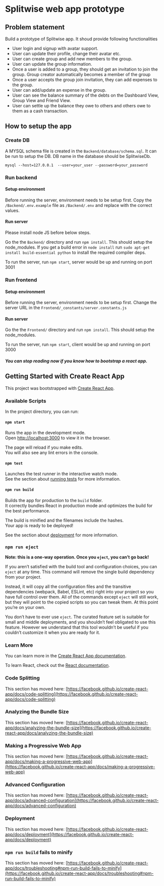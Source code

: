 # Splitwise web app prototype

## Problem statement
Build a prototype of Splitwise app. It shoud provide following functionalities

* User login and signup with avatar support.
* User can update their profile, change their avatar etc.
* User can create group and add new members to the group.
* User can update the group information.
* Once a user is added to a group, they should get an invitation to join the group. Group creator automatically becomes a member of the group
* Once a user accepts the group join invitation, they can add expenses to the group.
* User can add/update an expense in the group.
* User can see the balance summary of the debts on the Dashboard View, Group View and Friend View.
* User can settle up the balance they owe to others and others owe to them as a cash transaction.

## How to setup the app

### Create DB
A MYSQL schema file is created in the `Backend/database/schema.sql`. It can be run to setup the DB. DB name in the database should be SplitwiseDb.

```
mysql --host=127.0.0.1  --user=your_user --password=your_password
```

### Run backend

#### Setup environment
Before running the server, environment needs to be setup first. Copy the `/Backend/.env.example` file as `/Backend/.env` and replace with the correct values. 

#### Run server
Please install node JS before below steps.

Go the the `Backend/` directory and run `npm install`. This should setup the node_modules. If you get a build error in `node install` run `sudo apt-get install build-essential python` to install the required compiler deps.

To run the server, run `npm start`, server would be up and running on port 3001

### Run frontend

#### Setup environment
Before running the server, environment needs to be setup first. Change the server URL in the `Frontend/_constants/server.constants.js` 

#### Run server

Go the the `Frontend/` directory and run `npm install`. This should setup the node_modules. 

To run the server, run `npm start`, client would be up and running on port 3000

##### You can stop reading now if you know how to bootstrap a react app.

## Getting Started with Create React App

This project was bootstrapped with [Create React App](https://github.com/facebook/create-react-app).

### Available Scripts

In the project directory, you can run:

#### `npm start`

Runs the app in the development mode.\
Open [http://localhost:3000](http://localhost:3000) to view it in the browser.

The page will reload if you make edits.\
You will also see any lint errors in the console.

#### `npm test`

Launches the test runner in the interactive watch mode.\
See the section about [running tests](https://facebook.github.io/create-react-app/docs/running-tests) for more information.

#### `npm run build`

Builds the app for production to the `build` folder.\
It correctly bundles React in production mode and optimizes the build for the best performance.

The build is minified and the filenames include the hashes.\
Your app is ready to be deployed!

See the section about [deployment](https://facebook.github.io/create-react-app/docs/deployment) for more information.

### `npm run eject`

**Note: this is a one-way operation. Once you `eject`, you can’t go back!**

If you aren’t satisfied with the build tool and configuration choices, you can `eject` at any time. This command will remove the single build dependency from your project.

Instead, it will copy all the configuration files and the transitive dependencies (webpack, Babel, ESLint, etc) right into your project so you have full control over them. All of the commands except `eject` will still work, but they will point to the copied scripts so you can tweak them. At this point you’re on your own.

You don’t have to ever use `eject`. The curated feature set is suitable for small and middle deployments, and you shouldn’t feel obligated to use this feature. However we understand that this tool wouldn’t be useful if you couldn’t customize it when you are ready for it.

### Learn More

You can learn more in the [Create React App documentation](https://facebook.github.io/create-react-app/docs/getting-started).

To learn React, check out the [React documentation](https://reactjs.org/).

### Code Splitting

This section has moved here: [https://facebook.github.io/create-react-app/docs/code-splitting](https://facebook.github.io/create-react-app/docs/code-splitting)

### Analyzing the Bundle Size

This section has moved here: [https://facebook.github.io/create-react-app/docs/analyzing-the-bundle-size](https://facebook.github.io/create-react-app/docs/analyzing-the-bundle-size)

### Making a Progressive Web App

This section has moved here: [https://facebook.github.io/create-react-app/docs/making-a-progressive-web-app](https://facebook.github.io/create-react-app/docs/making-a-progressive-web-app)

### Advanced Configuration

This section has moved here: [https://facebook.github.io/create-react-app/docs/advanced-configuration](https://facebook.github.io/create-react-app/docs/advanced-configuration)

### Deployment

This section has moved here: [https://facebook.github.io/create-react-app/docs/deployment](https://facebook.github.io/create-react-app/docs/deployment)

### `npm run build` fails to minify

This section has moved here: [https://facebook.github.io/create-react-app/docs/troubleshooting#npm-run-build-fails-to-minify](https://facebook.github.io/create-react-app/docs/troubleshooting#npm-run-build-fails-to-minify)
